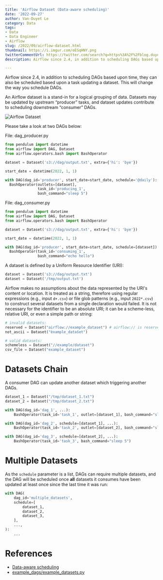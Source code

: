 ```yaml
---
title: 'Airflow Dataset (Data-aware scheduling)'
date: '2022-09-27'
author: Van-Duyet Le
category: Data
tags:
- Data
- Data Engineer
- Airflow
slug: /2022/09/airflow-dataset.html
thumbnail: https://i.imgur.com/oESqHNY.png
twitterCommentUrl: https://twitter.com/search?q=https%3A%2F%2Fblog.duyet.net%2F2022%2F09%2Fairflow-dataset.html
description: Airflow since 2.4, in addition to scheduling DAGs based upon time, they can also be scheduled based upon a task updating a dataset. This will change the way you schedule DAGs.

---
```


Airflow since 2.4, in addition to scheduling DAGs based upon time, they can also be scheduled based upon a task updating a dataset. This will change the way you schedule DAGs.

An Airflow dataset is a stand-in for a logical grouping of data. Datasets may be updated by upstream “producer” tasks, and dataset updates contribute to scheduling downstream “consumer” DAGs.

![Airflow Dataset](/media/2022/09/airflow-dataset.png)

Please take a look at two DAGs below:

File: dag_producer.py

```python
from pendulum import datetime
from airflow import DAG, Dataset
from airflow.operators.bash import BashOperator

dataset = Dataset('s3://dag/output.txt', extra={'hi': 'bye'})

start_date = datetime(2022, 1, 1)

with DAG(dag_id='producer', start_date=start_date, schedule='@daily'):
  BashOperator(outlets=[dataset],
               task_id='producing_1',
               bash_command="sleep 5")
```

File: dag_consumer.py

```python
from pendulum import datetime
from airflow import DAG, Dataset
from airflow.operators.bash import BashOperator

dataset = Dataset('s3://dag/output.txt', extra={'hi': 'bye'})

start_date = datetime(2022, 1, 1)

with DAG(dag_id='producer', start_date=start_date, schedule=[dataset]):
  BashOperator(task_id='consuming_1',
               bash_command="echo hello")
```

A dataset is defined by a Uniform Resource Identifier (URI):

```python
dataset = Dataset('s3://dag/output.txt')
dataset = Dataset('/tmp/output.txt')
```

Airflow makes no assumptions about the data represented by the URI's content or location. It is treated as a string, therefore using regular expressions (e.g., input `d+.csv`) or file glob patterns (e.g., input `2022*.csv`) to construct several datasets from a single declaration would failed. It is not necessary for the identifier to be an absolute URI; it can be a scheme-less, relative URI, or even a simple path or string:

```python
# invalid datasets:
reserved = Dataset("airflow://example_dataset") # airflow:// is reserved scheme
not_ascii = Dataset("èxample_datašet")

# valid datasets:
schemeless = Dataset("//example/dataset")
csv_file = Dataset("example_dataset")
```

# ****Datasets Chain****

A consumer DAG can update another dataset which triggering another DAGs. 

```python
dataset_1 = Dataset("/tmp/dataset_1.txt")
dataset_2 = Dataset("/tmp/dataset_2.txt")

with DAG(dag_id='dag_1', ...):
	BashOperator(task_id='task_1', outlet=[dataset_1], bash_command="sleep 5")

with DAG(dag_id='dag_2', schedule=[dataset_1], ...):
	BashOperator(task_id='task_2', outlet=[dataset_2], bash_command="sleep 5")

with DAG(dag_id='dag_3', schedule=[dataset_2], ...):
	BashOperator(task_id='task_3', bash_command="sleep 5")
```

# Multiple Datasets

As the `schedule` parameter is a list, DAGs can require multiple datasets, and the DAG will be scheduled once **all** datasets it consumes have been updated at least once since the last time it was run:

```python
with DAG(
    dag_id='multiple_datasets',
    schedule=[
        dataset_1,
        dataset_2,
        dataset_3,
    ],
    ...,
):
    ...
```

# References

- [Data-aware scheduling](https://airflow.apache.org/docs/apache-airflow/stable/concepts/datasets.html)
- [example_dags/example_datasets.py](https://airflow.apache.org/docs/apache-airflow/stable/_modules/airflow/example_dags/example_datasets.html)
